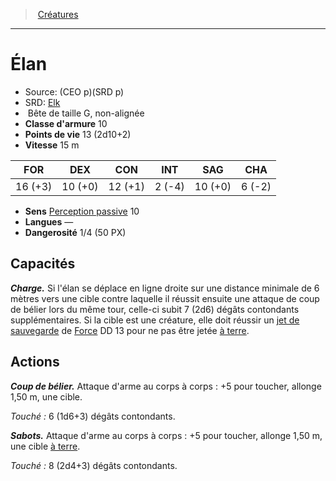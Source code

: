 ﻿---
!Monster
Family: MonsterHD
Type: Bête
Size: G
Alignment: non-alignée
ArmorClass: 10
HitPoints: 13 (2d10+2)
Speed: 15 m
Strength: 16 (+3)
Dexterity: 10 (+0)
Constitution: 12 (+1)
Intelligence: ' 2 (-4)'
Wisdom: 10 (+0)
Charisma: ' 6 (-2)'
Senses: '[Perception passive](hd_abilities_dexterity_perception_passive.md) 10'
Languages: —
Challenge: 1/4 (50 PX)
Id: monsters_hd.md#Élan
ParentLink: monsters_hd.md#créatures
Name: Élan
ParentName: Créatures
NameLevel: 1
AltName: '[Elk](srd_monsters_elk.md)'
Source: (CEO p)(SRD p)
Attributes: {}
---
> [Créatures](hd_monsters.md)

---

# Élan

- Source: (CEO p)(SRD p)
- SRD: [Elk](srd_monsters_elk.md)
-  Bête de taille G, non-alignée
- **Classe d'armure** 10
- **Points de vie** 13 (2d10+2)
- **Vitesse** 15 m

|FOR|DEX|CON|INT|SAG|CHA|
|---|---|---|---|---|---|
|16 (+3)|10 (+0)|12 (+1)| 2 (-4)|10 (+0)| 6 (-2)|

- **Sens** [Perception passive](hd_abilities_dexterity_perception_passive.md) 10
- **Langues** —
- **Dangerosité** 1/4 (50 PX)

## Capacités

**_Charge._** Si l'élan se déplace en ligne droite sur une distance minimale de 6 mètres vers une cible contre laquelle il réussit ensuite une attaque de coup de bélier lors du même tour, celle-ci subit 7 (2d6) dégâts contondants supplémentaires. Si la cible est une créature, elle doit réussir un [jet de sauvegarde](hd_abilities_jets_de_sauvegarde.md) de [Force](hd_abilities_strength.md) DD 13 pour ne pas être jetée [à terre](hd_conditions_a_terre.md).

## Actions

**_Coup de bélier._** Attaque d'arme au corps à corps : +5 pour toucher, allonge 1,50 m, une cible.

_Touché :_ 6 (1d6+3) dégâts contondants.

**_Sabots._** Attaque d'arme au corps à corps : +5 pour toucher, allonge 1,50 m, une cible [à terre](hd_conditions_a_terre.md).

_Touché :_ 8 (2d4+3) dégâts contondants.

